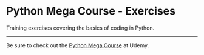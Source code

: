 # Python Mega Course - Exercises
Training exercises covering the basics of coding in Python.

***

Be sure to check out the [Python Mega Course](https://www.udemy.com/course/the-python-mega-course/) at Udemy.
